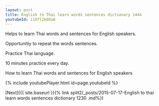 ```yaml
---
layout: post
title: English to Thai learn words sentences dictionary 1444 
youtubeId: i1XYl2k6OaA
---
```

 
 
Helps to learn Thai words and sentences for English speakers.

Opportunitiy to repeat the words sentences. 

Practice Thai language. 
 
10 minutes practice every day. 
 
How to learn Thai words and sentences for English speakers 
 
{% include youtubePlayer.html id=page.youtubeId %}
 
 
[Next]({{ site.baseurl }}{% link  split2/_posts/2015-07-17-English to thai learn words sentences dictionary 1230 .md%})
 
